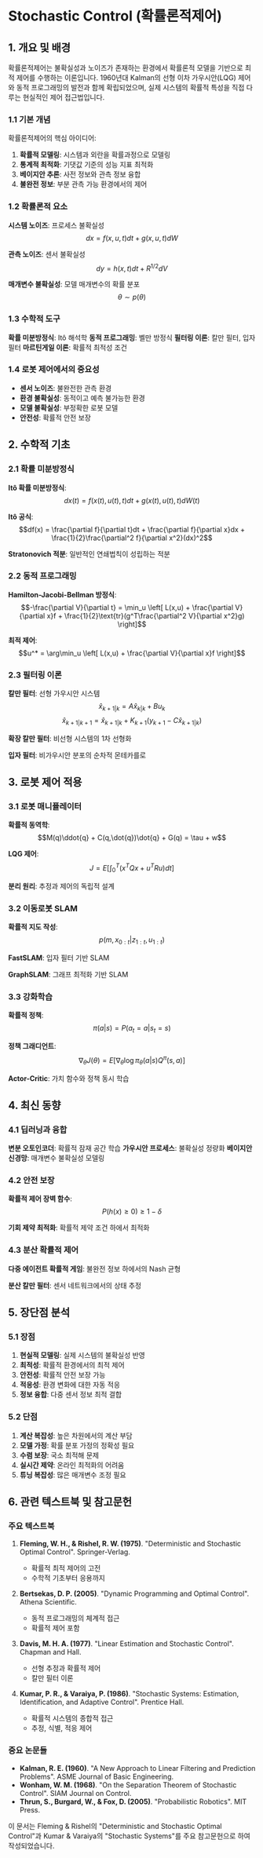 # Stochastic Control (확률론적제어)

## 1. 개요 및 배경

확률론적제어는 불확실성과 노이즈가 존재하는 환경에서 확률론적 모델을 기반으로 최적 제어를 수행하는 이론입니다. 1960년대 Kalman의 선형 이차 가우시안(LQG) 제어와 동적 프로그래밍의 발전과 함께 확립되었으며, 실제 시스템의 확률적 특성을 직접 다루는 현실적인 제어 접근법입니다.

### 1.1 기본 개념

확률론적제어의 핵심 아이디어:
1. **확률적 모델링**: 시스템과 외란을 확률과정으로 모델링
2. **통계적 최적화**: 기댓값 기준의 성능 지표 최적화
3. **베이지안 추론**: 사전 정보와 관측 정보 융합
4. **불완전 정보**: 부분 관측 가능 환경에서의 제어

### 1.2 확률론적 요소

**시스템 노이즈**: 프로세스 불확실성
$$dx = f(x,u,t)dt + g(x,u,t)dW$$

**관측 노이즈**: 센서 불확실성  
$$dy = h(x,t)dt + R^{1/2}dV$$

**매개변수 불확실성**: 모델 매개변수의 확률 분포
$$\theta \sim p(\theta)$$

### 1.3 수학적 도구

**확률 미분방정식**: Itô 해석학
**동적 프로그래밍**: 벨만 방정식
**필터링 이론**: 칼만 필터, 입자 필터
**마르틴게일 이론**: 확률적 최적성 조건

### 1.4 로봇 제어에서의 중요성

- **센서 노이즈**: 불완전한 관측 환경
- **환경 불확실성**: 동적이고 예측 불가능한 환경
- **모델 불확실성**: 부정확한 로봇 모델
- **안전성**: 확률적 안전 보장
## 2. 수학적 기초

### 2.1 확률 미분방정식

**Itô 확률 미분방정식**:
$$dx(t) = f(x(t),u(t),t)dt + g(x(t),u(t),t)dW(t)$$

**Itô 공식**: 
$$df(x) = \frac{\partial f}{\partial t}dt + \frac{\partial f}{\partial x}dx + \frac{1}{2}\frac{\partial^2 f}{\partial x^2}(dx)^2$$

**Stratonovich 적분**: 
일반적인 연쇄법칙이 성립하는 적분

### 2.2 동적 프로그래밍

**Hamilton-Jacobi-Bellman 방정식**:
$$-\frac{\partial V}{\partial t} = \min_u \left[ L(x,u) + \frac{\partial V}{\partial x}f + \frac{1}{2}\text{tr}(g^T\frac{\partial^2 V}{\partial x^2}g) \right]$$

**최적 제어**: 
$$u^* = \arg\min_u \left[ L(x,u) + \frac{\partial V}{\partial x}f \right]$$

### 2.3 필터링 이론

**칼만 필터**: 선형 가우시안 시스템
$$\hat{x}_{k+1|k} = A\hat{x}_{k|k} + Bu_k$$
$$\hat{x}_{k+1|k+1} = \hat{x}_{k+1|k} + K_{k+1}(y_{k+1} - C\hat{x}_{k+1|k})$$

**확장 칼만 필터**: 비선형 시스템의 1차 선형화

**입자 필터**: 비가우시안 분포의 순차적 몬테카를로

## 3. 로봇 제어 적용

### 3.1 로봇 매니퓰레이터

**확률적 동역학**:
$$M(q)\ddot{q} + C(q,\dot{q})\dot{q} + G(q) = \tau + w$$

**LQG 제어**: 
$$J = E\left[\int_0^T (x^TQx + u^TRu)dt\right]$$

**분리 원리**: 추정과 제어의 독립적 설계

### 3.2 이동로봇 SLAM

**확률적 지도 작성**:
$$p(m,x_{0:t}|z_{1:t},u_{1:t})$$

**FastSLAM**: 입자 필터 기반 SLAM

**GraphSLAM**: 그래프 최적화 기반 SLAM

### 3.3 강화학습

**확률적 정책**: 
$$\pi(a|s) = P(a_t = a | s_t = s)$$

**정책 그래디언트**: 
$$\nabla_\theta J(\theta) = E[\nabla_\theta \log \pi_\theta(a|s) Q^{\pi}(s,a)]$$

**Actor-Critic**: 가치 함수와 정책 동시 학습

## 4. 최신 동향

### 4.1 딥러닝과 융합

**변분 오토인코더**: 확률적 잠재 공간 학습
**가우시안 프로세스**: 불확실성 정량화
**베이지안 신경망**: 매개변수 불확실성 모델링

### 4.2 안전 보장

**확률적 제어 장벽 함수**: 
$$P(h(x) \geq 0) \geq 1 - \delta$$

**기회 제약 최적화**: 
확률적 제약 조건 하에서 최적화

### 4.3 분산 확률적 제어

**다중 에이전트 확률적 게임**: 
불완전 정보 하에서의 Nash 균형

**분산 칼만 필터**: 
센서 네트워크에서의 상태 추정

## 5. 장단점 분석

### 5.1 장점

1. **현실적 모델링**: 실제 시스템의 불확실성 반영
2. **최적성**: 확률적 환경에서의 최적 제어
3. **안전성**: 확률적 안전 보장 가능
4. **적응성**: 환경 변화에 대한 자동 적응
5. **정보 융합**: 다중 센서 정보 최적 결합

### 5.2 단점

1. **계산 복잡성**: 높은 차원에서의 계산 부담
2. **모델 가정**: 확률 분포 가정의 정확성 필요
3. **수렴 보장**: 국소 최적해 문제
4. **실시간 제약**: 온라인 최적화의 어려움
5. **튜닝 복잡성**: 많은 매개변수 조정 필요

## 6. 관련 텍스트북 및 참고문헌

### 주요 텍스트북

1. **Fleming, W. H., & Rishel, R. W. (1975)**. "Deterministic and Stochastic Optimal Control". Springer-Verlag.
   - 확률적 최적 제어의 고전
   - 수학적 기초부터 응용까지

2. **Bertsekas, D. P. (2005)**. "Dynamic Programming and Optimal Control". Athena Scientific.
   - 동적 프로그래밍의 체계적 접근
   - 확률적 제어 포함

3. **Davis, M. H. A. (1977)**. "Linear Estimation and Stochastic Control". Chapman and Hall.
   - 선형 추정과 확률적 제어
   - 칼만 필터 이론

4. **Kumar, P. R., & Varaiya, P. (1986)**. "Stochastic Systems: Estimation, Identification, and Adaptive Control". Prentice Hall.
   - 확률적 시스템의 종합적 접근
   - 추정, 식별, 적응 제어

### 중요 논문들

- **Kalman, R. E. (1960)**. "A New Approach to Linear Filtering and Prediction Problems". ASME Journal of Basic Engineering.
- **Wonham, W. M. (1968)**. "On the Separation Theorem of Stochastic Control". SIAM Journal on Control.
- **Thrun, S., Burgard, W., & Fox, D. (2005)**. "Probabilistic Robotics". MIT Press.

이 문서는 Fleming & Rishel의 "Deterministic and Stochastic Optimal Control"과 Kumar & Varaiya의 "Stochastic Systems"를 주요 참고문헌으로 하여 작성되었습니다.
